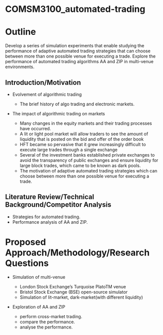 # COMSM3100_automated-trading

# Outline

Develop a series of simulation experiments that enable studying the performance of adaptive automated trading strategies that can choose between more than one possible venue for executing a trade. Explore the performance of automated trading algorithms AA and ZIP in multi-venue environments.

## Introduction/Motivation

- Evolvement of algorithmic trading

  - The brief history of algo trading and electronic markets.

- The impact of algorithmic trading on markets

  - Many changes in the equity markets and their trading processes have occurred.
  - A lit or light pool market will allow traders to see the amount of liquidity that is posted on the bid and offer of the order book
  - HFT became so pervasive that it grew increasingly difficult to execute large trades through a single exchange
  - Several of the investment banks established private exchanges to avoid the transparency of public exchanges and ensure liquidity for large block trades, which came to be known as dark pools.
  - The motivation of adaptive automated trading strategies which can choose between more than one possible venue for executing a trade.

## Literature Review/Technical Background/Competitor Analysis

- Strategies for automated trading.
- Performance analysis of AA and ZIP.

# Proposed Approach/Methodology/Research Questions

- Simulation of multi-venue

  - London Stock Exchange’s Turquoise PlatoTM venue
  - Bristol Stock Exchange (BSE) open-source simulator
  - Simulation of lit-market, dark-market(with different liquidity)

- Exploration of AA and ZIP

  - perform cross-market trading.
  - compare the performance.
  - analyse the performance.
